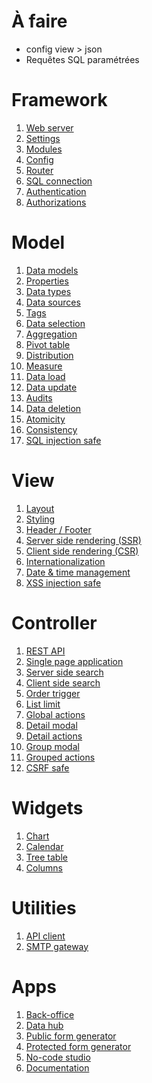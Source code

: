 À faire
=======

- config view > json
- Requêtes SQL paramétrées


Framework
=========

1. [Web server](fr05WebServer)
2. [Settings](fr10Settings)
3. [Modules](fr15Modules) 
4. [Config](fr20Config)
5. [Router](fr25Router)
6. [SQL connection](fr30SqlConnection)
7. [Authentication](fr35Authentication)
8. [Authorizations](fr40Authorizations) 

Model
=====

1. [Data models](mo05Entities)
2. [Properties](mo10Properties)
3. [Data types](mo15DataTypes)
4. [Data sources](mo20DataSources)
5. [Tags](mo25Tags)
6. [Data selection](mo30Select)
7. [Aggregation](mo35Aggregation)
8. [Pivot table](mo40PivotTable)
9. [Distribution](mo45Distribution)
10. [Measure](mo50Measure)
11. [Data load](mo55DataLoad)
12. [Data update](mo60DataUpdate)
13. [Audits](mo65Audits)
14. [Data deletion](mo70DataDeletion)
15. [Atomicity](mo75Atomicity)
16. [Consistency](mo80Consistency)
17. [SQL injection safe](mo85SqlInjectionSafe)

View
====

1. [Layout](vi05Layout)
2. [Styling](vi10Styling)
3. [Header / Footer](vi15HeaderFooter)
4. [Server side rendering (SSR)](vi20Ssr)
5. [Client side rendering (CSR)](vi25Csr)
6. [Internationalization](vi30Internationalization)
7. [Date & time management](vi35DateTime)
8. [XSS injection safe](vi40XssInjection)

Controller
==========

1. [REST API](co05RestApi)
2. [Single page application](co10Spa)
3. [Server side search](co15SsSearch)
4. [Client side search](co20CsSearch)
5. [Order trigger](co25OrderTrigger)
6. [List limit](co30ListLimit)
7. [Global actions](co35GlobalActions)
8. [Detail modal](co40DetailModal)
9. [Detail actions](co45DetailActions)
10. [Group modal](co50GroupModal)
11. [Grouped actions](co55GroupedActions)
12. [CSRF safe](co60CsrfSafe)

Widgets
=======

1. [Chart](wi05Chart)
2. [Calendar](wi10Calendar)
3. [Tree table](wi15TreeTable)
4. [Columns](wi20Columns)

Utilities
=========

1. [API client](ut05ApiClient)
2. [SMTP gateway](ut10SmtpGateway)

Apps
====

1. [Back-office](ap05BackOffice)
2. [Data hub](ap07DataHub)
3. [Public form generator](ap10PublicFormGenerator)
4. [Protected form generator](ap15ProtectedFormGenerator)
5. [No-code studio](ap20NoCodeStudio)
6. [Documentation](ap25Documentation)
